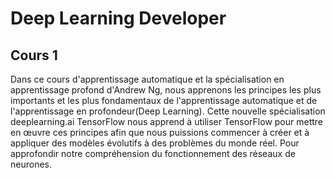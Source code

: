 # Deep Learning Developer

## Cours 1

Dans ce cours d'apprentissage automatique et la spécialisation en apprentissage profond d'Andrew Ng, nous apprenons les principes les plus importants et les plus fondamentaux de l'apprentissage automatique et de l'apprentissage en profondeur(Deep Learning). Cette nouvelle spécialisation deeplearning.ai TensorFlow nous apprend à utiliser TensorFlow pour mettre en œuvre ces principes afin que nous puissions commencer à créer et à appliquer des modèles évolutifs à des problèmes du monde réel. Pour approfondir notre compréhension du fonctionnement des réseaux de neurones.

